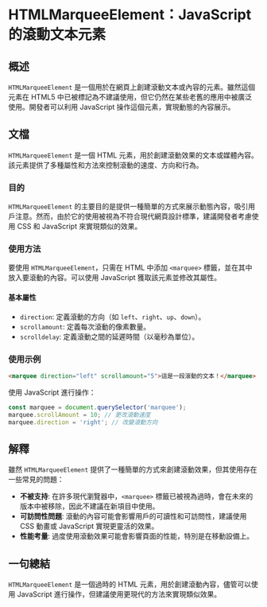 <!--
Meta Description: # HTMLMarqueeElement：JavaScript 的滾動文本元素 ## 概述 `HTMLMarqueeElement` 是一個用於在網頁上創建滾動文本或內容的元素。雖然這個元素在 HTML5 中已被標記為不建議使用，但它仍然在某些老舊的應用中被廣泛使用。開發者可以利用 JavaScri...
Meta Keywords: javascript, marquee, htmlmarqueeelement, html, direction
-->

# HTMLMarqueeElement：JavaScript 的滾動文本元素

## 概述
`HTMLMarqueeElement` 是一個用於在網頁上創建滾動文本或內容的元素。雖然這個元素在 HTML5 中已被標記為不建議使用，但它仍然在某些老舊的應用中被廣泛使用。開發者可以利用 JavaScript 操作這個元素，實現動態的內容展示。

## 文檔
`HTMLMarqueeElement` 是一個 HTML 元素，用於創建滾動效果的文本或媒體內容。該元素提供了多種屬性和方法來控制滾動的速度、方向和行為。

### 目的
`HTMLMarqueeElement` 的主要目的是提供一種簡單的方式來展示動態內容，吸引用戶注意。然而，由於它的使用被視為不符合現代網頁設計標準，建議開發者考慮使用 CSS 和 JavaScript 來實現類似的效果。

### 使用方法
要使用 `HTMLMarqueeElement`，只需在 HTML 中添加 `<marquee>` 標籤，並在其中放入要滾動的內容。可以使用 JavaScript 獲取該元素並修改其屬性。

#### 基本屬性
- `direction`: 定義滾動的方向（如 `left`、`right`、`up`、`down`）。
- `scrollamount`: 定義每次滾動的像素數量。
- `scrolldelay`: 定義滾動之間的延遲時間（以毫秒為單位）。

### 使用示例
```html
<marquee direction="left" scrollamount="5">這是一段滾動的文本！</marquee>
```

使用 JavaScript 進行操作：
```javascript
const marquee = document.querySelector('marquee');
marquee.scrollAmount = 10; // 更改滾動速度
marquee.direction = 'right'; // 改變滾動方向
```

## 解釋
雖然 `HTMLMarqueeElement` 提供了一種簡單的方式來創建滾動效果，但其使用存在一些常見的問題：
- **不被支持**: 在許多現代瀏覽器中，`<marquee>` 標籤已被視為過時，會在未來的版本中被移除，因此不建議在新項目中使用。
- **可訪問性問題**: 滾動的內容可能會影響用戶的可讀性和可訪問性，建議使用 CSS 動畫或 JavaScript 實現更靈活的效果。
- **性能考量**: 過度使用滾動效果可能會影響頁面的性能，特別是在移動設備上。

## 一句總結
`HTMLMarqueeElement` 是一個過時的 HTML 元素，用於創建滾動內容，儘管可以使用 JavaScript 進行操作，但建議使用更現代的方法來實現類似效果。